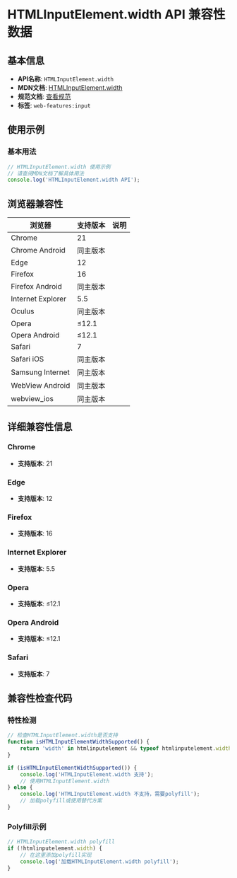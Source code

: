 # HTMLInputElement.width API 兼容性数据

## 基本信息

- **API名称**: `HTMLInputElement.width`
- **MDN文档**: [HTMLInputElement.width](https://developer.mozilla.org/docs/Web/API/HTMLInputElement/width)
- **规范文档**: [查看规范](https://html.spec.whatwg.org/multipage/input.html#dom-input-width)
- **标签**: `web-features:input`

## 使用示例

### 基本用法

```javascript
// HTMLInputElement.width 使用示例
// 请查阅MDN文档了解具体用法
console.log('HTMLInputElement.width API');
```

## 浏览器兼容性

| 浏览器 | 支持版本 | 说明 |
|--------|----------|------|
| Chrome | 21 |  |
| Chrome Android | 同主版本 |  |
| Edge | 12 |  |
| Firefox | 16 |  |
| Firefox Android | 同主版本 |  |
| Internet Explorer | 5.5 |  |
| Oculus | 同主版本 |  |
| Opera | ≤12.1 |  |
| Opera Android | ≤12.1 |  |
| Safari | 7 |  |
| Safari iOS | 同主版本 |  |
| Samsung Internet | 同主版本 |  |
| WebView Android | 同主版本 |  |
| webview_ios | 同主版本 |  |

## 详细兼容性信息

### Chrome

- **支持版本**: 21

### Edge

- **支持版本**: 12

### Firefox

- **支持版本**: 16

### Internet Explorer

- **支持版本**: 5.5

### Opera

- **支持版本**: ≤12.1

### Opera Android

- **支持版本**: ≤12.1

### Safari

- **支持版本**: 7

## 兼容性检查代码

### 特性检测

```javascript
// 检查HTMLInputElement.width是否支持
function isHTMLInputElementWidthSupported() {
    return 'width' in htmlinputelement && typeof htmlinputelement.width === 'function';
}

if (isHTMLInputElementWidthSupported()) {
    console.log('HTMLInputElement.width 支持');
    // 使用HTMLInputElement.width
} else {
    console.log('HTMLInputElement.width 不支持，需要polyfill');
    // 加载polyfill或使用替代方案
}
```

### Polyfill示例

```javascript
// HTMLInputElement.width polyfill
if (!htmlinputelement.width) {
    // 在这里添加polyfill实现
    console.log('加载HTMLInputElement.width polyfill');
}
```

